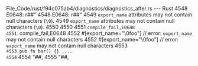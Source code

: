 File_Code/rust/f94c075ab4/diagnostics/diagnostics_after.rs --- Rust
4548 E0648: r##"                                                                                                                                             4548 E0648: r##"
4549 `export_name` attributes may not contain null characters (`\0`).                                                                                        4549 `export_name` attributes may not contain null characters (`\0`).
4550                                                                                                                                                         4550 
4551 ```compile_fail,E0648                                                                                                                                   4551 ```compile_fail,E0648
4552 #[export_name="\0foo"] // error: `export_name` may not contain null characters                                                                          4552 #[export_name="\0foo"] // error: `export_name` may not contain null characters
4553 ```                                                                                                                                                     4553 pub fn bar() {}
....                                                                                                                                                         4554 ```
4554 "##,                                                                                                                                                    4555 "##,

